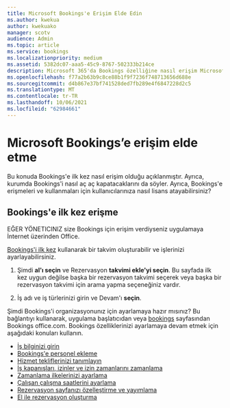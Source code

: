 ```yaml
---
title: Microsoft Bookings'e Erişim Elde Edin
ms.author: kwekua
author: kwekuako
manager: scotv
audience: Admin
ms.topic: article
ms.service: bookings
ms.localizationpriority: medium
ms.assetid: 5382dc07-aaa5-45c9-8767-502333b214ce
description: Microsoft 365'da Bookings özelliğine nasıl erişim Microsoft 365.
ms.openlocfilehash: f77a2b63b9c8ce88b1f9f7236f748713656d688e
ms.sourcegitcommit: d4b867e37bf741528ded7fb289e4f6847228d2c5
ms.translationtype: MT
ms.contentlocale: tr-TR
ms.lasthandoff: 10/06/2021
ms.locfileid: "62984661"
---
```

# <a name="get-access-to-microsoft-bookings"></a>Microsoft Bookings’e erişim elde etme

Bu konuda Bookings'e ilk kez nasıl erişim olduğu açıklanmıştır. Ayrıca, kurumda Bookings'i nasıl aç aç kapatacaklarını da söyler. Ayrıca, Bookings'e erişmeleri ve kullanmaları için kullanıcılarınıza nasıl lisans atayabilirsiniz?

## <a name="access-bookings-for-the-first-time"></a>Bookings'e ilk kez erişme

EĞER YÖNETICINIZ size Bookings için erişim verdiyseniz uygulamaya İnternet üzerinden Office.

[Bookings'i ilk kez](https://outlook.office.com/bookings/onboarding) kullanarak bir takvim oluşturabilir ve işlerinizi ayarlayabilirsiniz.

1. Şimdi **al'ı seçin** ve Rezervasyon **takvimi ekle'yi seçin**. Bu sayfada ilk kez uygun değilse başka bir rezervasyon takvimi seçerek veya başka bir rezervasyon takvimi için arama yapma seçeneğiniz vardır.

2. İş adı ve iş türlerinizi girin ve Devam'ı **seçin**.

Şimdi Bookings'i organizasyonunız için ayarlamaya hazır mısınız? Bu bağlantıyı kullanarak, uygulama başlatıcıdan veya [bookings](https://outlook.office.com/bookings/onboarding) sayfasından Bookings office.com. Bookings özelliklerinizi ayarlamaya devam etmek için aşağıdaki konuları kullanın.

- [İş bilginizi girin](enter-business-information.md)
- [Bookings'e personel ekleme](add-staff.md)
- [Hizmet tekliflerinizi tanımlayın](define-service-offerings.md)
- [İş kapanışları, izinler ve izin zamanlarını zamanlama](schedule-closures-time-off-vacation.md)
- [Zamanlama ilkelerinizi ayarlama](set-scheduling-policies.md)
- [Çalışan çalışma saatlerini ayarlama](employee-hours.md)
- [Rezervasyon sayfanızı özelleştirme ve yayımlama](customize-booking-page.md)
- [El ile rezervasyon oluşturma](create-a-manual-booking.md)